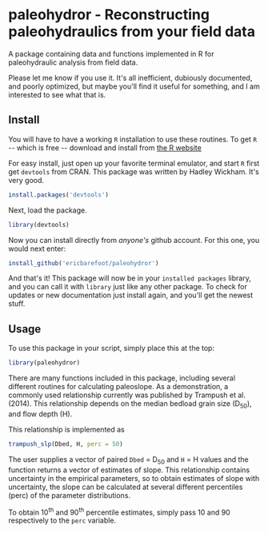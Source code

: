 # paleohydror - Reconstructing paleohydraulics from your field data

A package containing data and functions implemented in R for paleohydraulic analysis from field data.

Please let me know if you use it. It's all inefficient, dubiously documented, and poorly optimized, but maybe you'll find it useful for something, and I am interested to see what that is.

## Install

You will have to have a working `R` installation to use these routines. To get `R` -- which is free -- download and install from [the R website](https://www.r-project.org/)

For easy install, just open up your favorite terminal emulator, and start `R` first get `devtools` from CRAN. This package was written by Hadley Wickham. It's very good.
```r
install.packages('devtools')
```
Next, load the package.
```r
library(devtools)
```
Now you can install directly from *anyone's* github account. For this one, you would next enter:
```r
install_github('ericbarefoot/paleohydror')
```
And that's it! This package will now be in your `installed packages` library, and you can call it with `library` just like any other package. To check for updates or new documentation just install again, and you'll get the newest stuff.

## Usage

To use this package in your script, simply place this at the top:

```r
library(paleohydror)
```

There are many functions included in this package, including several different routines for calculating paleoslope. As a demonstration, a commonly used relationship currently was published by Trampush et al. (2014). This relationship depends on the median bedload grain size (D<sub>50</sub>), and flow depth (H).

This relationship is implemented as

```r
trampush_slp(Dbed, H, perc = 50)
```

The user supplies a vector of paired `Dbed` = D<sub>50</sub> and `H` = H values and the function returns a vector of estimates of slope. This relationship contains uncertainty in the empirical parameters, so to obtain estimates of slope with uncertainty, the slope can be calculated at several different percentiles (perc) of the parameter distributions.

To obtain 10<sup>th</sup> and 90<sup>th</sup> percentile estimates, simply pass 10 and 90 respectively to the `perc` variable.
